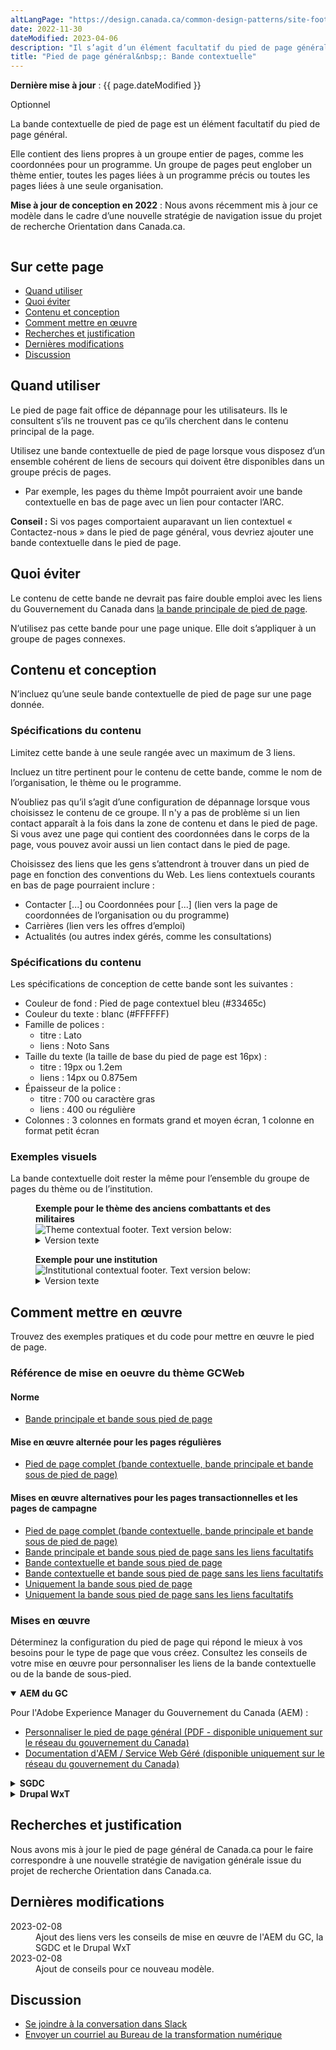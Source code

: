 ```yaml
---
altLangPage: "https://design.canada.ca/common-design-patterns/site-footer-contextual.html"
date: 2022-11-30
dateModified: 2023-04-06
description: "Il s’agit d’un élément facultatif du pied de page général (à l’échelle du site)."
title: "Pied de page général&nbsp;: Bande contextuelle"
---
```

<p><strong>Dernière mise à jour</strong>&nbsp;:&nbsp;{{ page.dateModified }}</p>
<p><span class="label label-info">Optionnel</span></p>
<p>La bande contextuelle de pied de page est un élément facultatif du pied de page général.</p>
<p>Elle contient des liens propres à un groupe entier de pages, comme les coordonnées pour un programme. Un groupe de pages
  peut englober un thème entier, toutes les pages liées à un programme précis ou toutes les pages liées à une seule
  organisation.</p>
<p><strong>Mise à jour de conception en 2022</strong>&nbsp;: Nous avons récemment mis à jour ce modèle dans le cadre d’une nouvelle stratégie de navigation issue du projet de recherche Orientation dans Canada.ca.</p>
<div class="pattern-demo mrgn-tp-lg"><img src="../../images/footer-contextual-fr.jpg" class="img-responsive"
			alt=""></div>
<section>
  <h2>Sur cette page</h2>
  <ul>
    <li><a href="#utiliser">Quand utiliser</a></li>
    <li><a href="#eviter">Quoi éviter</a></li>
    <li><a href="#conception">Contenu et conception</a></li>
    <li><a href="#comment">Comment mettre en œuvre</a></li>
    <li><a href="#recherches">Recherches et justification</a></li>
    <li><a href="#modifications">Dernières modifications</a></li>
    <li><a href="#discussion">Discussion</a></li>
  </ul>
</section>
<section>
  <h2 id="utiliser">Quand utiliser</h2>
  <p>Le pied de page fait office de dépannage pour les utilisateurs. Ils le consultent s’ils ne trouvent pas ce qu’ils
    cherchent dans le contenu principal de la page.</p>
  <p>Utilisez une bande contextuelle de pied de page lorsque vous disposez d’un ensemble cohérent de liens de secours qui
    doivent être disponibles dans un groupe précis de pages.</p>
  <ul>
    <li>Par exemple, les pages du thème Impôt pourraient avoir une bande contextuelle en bas de page avec un lien pour contacter
      l’ARC.</li>
  </ul>
  <p><strong>Conseil&nbsp;:</strong> Si vos pages comportaient auparavant un lien contextuel « Contactez-nous » dans le pied de page général, vous devriez
    ajouter une bande contextuelle dans le pied de page.</p>
</section>
<section>
  <h2 id="eviter">Quoi éviter</h2>
  <p>Le contenu de cette bande ne devrait pas faire double emploi avec les liens du Gouvernement du Canada dans <a href="./pied-page-principale.html">la bande
    principale de pied de page</a>.</p>
  <p>N’utilisez pas cette bande pour une page unique. Elle doit s’appliquer à un groupe de pages connexes.</p>
</section>
<section>
  <h2 id="conception">Contenu et conception</h2>
  <p>N’incluez qu’une seule bande contextuelle de pied de page sur une page donnée.</p>
  <h3>Spécifications du contenu</h3>
  <p>Limitez cette bande à une seule rangée avec un maximum de 3 liens.</p>
  <p>Incluez un titre pertinent pour le contenu de cette bande, comme le nom de l’organisation, le thème ou le programme.</p>
  <p>N’oubliez pas qu’il s’agit d’une configuration de dépannage lorsque vous choisissez le contenu de ce groupe. Il n'y a pas de problème si un lien contact apparaît à la fois dans la zone de contenu et dans le pied de page. Si vous avez une page qui contient des coordonnées dans le corps de la page, vous pouvez avoir aussi un lien contact dans le pied de page.</p>
  <p>Choisissez des liens que les gens s’attendront à trouver dans un pied de page en fonction des conventions du Web. Les
    liens contextuels courants en bas de page pourraient inclure&nbsp;:</p>
  <ul>
    <li>Contacter [...] ou Coordonnées pour [...] (lien vers la page de coordonnées de l’organisation ou du programme)</li>
    <li>Carrières (lien vers les offres d’emploi)</li>
    <li>Actualités (ou autres index gérés, comme les consultations)</li>
  </ul>
  <h3>Spécifications du contenu</h3>
  <p>Les spécifications de conception de cette bande sont les suivantes&nbsp;:</p>
  <ul>
    <li>Couleur de fond&nbsp;: Pied de page contextuel bleu (#33465c)</li>
    <li>Couleur du texte&nbsp;: blanc (#FFFFFF)</li>
    <li>Famille de polices :
      <ul>
        <li>titre&nbsp;: Lato</li>
        <li>liens&nbsp;: Noto Sans</li>
      </ul>
    </li>
    <li>Taille du texte (la taille de base du pied de page est 16px) :
      <ul>
        <li>titre&nbsp;: 19px ou 1.2em</li>
        <li>liens&nbsp;: 14px ou 0.875em</li>
      </ul>
    </li>
    <li>Épaisseur de la police :
      <ul>
        <li>titre&nbsp;: 700 ou caractère gras</li>
        <li>liens&nbsp;: 400 ou régulière</li>
      </ul>
    </li>
    <li>Colonnes&nbsp;: 3 colonnes en formats grand et moyen écran, 1 colonne en format petit écran</li>
  </ul>
  <h3>Exemples visuels</h3>
  <p>La bande contextuelle doit rester la même pour l’ensemble du groupe de pages du thème ou de l’institution.</p>
  <div class="pattern-demo">
    <figure class="mrgn-bttm-lg">
      <figcaption><b>Exemple pour le thème des anciens combattants et des militaires</b></figcaption>
      <img src="../../images/contextual-footer-theme-fr.jpg" class="img-responsive"
				alt="Theme contextual footer. Text version below:">
      <details>
        <summary class="wb-toggle" data-toggle="{&quot;print&quot;:&quot;on&quot;}">Version texte</summary>
        <p>Bande contextuelle pour le thème Anciens combattants et militaires avec le titre « Coordonnées » et 3 liens contextuels
          : « Coordonnées pour les anciens combattants », « Coordonnées pour les militaires » et « Contacter la GRC »</p>
      </details>
    </figure>
  </div>
  <div class="pattern-demo">
    <figure class="mrgn-bttm-lg">
      <figcaption><b>Exemple pour une institution</b></figcaption>
      <img src="../../images/contextual-footer-institutional-fr.jpg" class="img-responsive"
				alt="Institutional contextual footer. Text version below:">
      <details>
        <summary class="wb-toggle" data-toggle="{&quot;print&quot;:&quot;on&quot;}">Version texte</summary>
        <p>Bande contextuelle pour une institution avec le titre “Agriculture et Agroalimentaire Canada” et 3 liens contextuels :
          “Contacter AAC,” “Nouvelles” et “Consultations”</p>
      </details>
    </figure>
  </div>
</section>
<section>
  <h2 id="comment">Comment mettre en œuvre</h2>
  <p>Trouvez des exemples pratiques et du code pour mettre en œuvre le pied de page.</p>
  <h3>Référence de mise en oeuvre du thème GCWeb</h3>
  <h4>Norme</h4>
  <ul>
    <li><a href="https://wet-boew.github.io/GCWeb/sites/footers/no-footer-contextual-fr.html">Bande principale et bande sous pied de page</a></li>
  </ul>
  <h4>Mise en œuvre alternée pour les pages régulières</h4>
  <ul>
    <li><a href="https://wet-boew.github.io/GCWeb/sites/footers/footers-fr.html">Pied de page complet (bande contextuelle, bande principale et bande sous de pied de page)</a></li>
  </ul>
  <h4>Mises en œuvre alternatives pour les pages transactionnelles et les pages de campagne</h4>
  <ul>
    <li><a href="https://wet-boew.github.io/GCWeb/sites/footers/footers-fr.html">Pied de page complet (bande contextuelle, bande principale et bande sous de pied de page)</a></li>
    <li><a href="https://wet-boew.github.io/GCWeb/sites/footers/only-footer-main-fr.html">Bande principale et bande sous pied de page sans les liens facultatifs</a></li>
    <li><a href="https://wet-boew.github.io/GCWeb/sites/footers/no-footer-main-fr.html">Bande contextuelle et bande sous pied de page</a></li>
    <li><a href="https://wet-boew.github.io/GCWeb/sites/footers/only-footer-contextual-fr.html">Bande contextuelle et bande sous pied de page sans les liens facultatifs</a></li>
    <li><a href="https://wet-boew.github.io/GCWeb/sites/footers/only-footer-corporate-fr.html">Uniquement la bande sous pied de page</a></li>
    <li><a href="https://wet-boew.github.io/GCWeb/sites/footers/no-footers-fr.html">Uniquement la bande sous pied de page sans les liens facultatifs</a></li>
  </ul>
</section>
<section>
  <h3>Mises en œuvre</h3>
  <p>Déterminez la configuration du pied de page qui répond le mieux à vos besoins pour le type de page que vous créez. Consultez les conseils de votre mise en œuvre pour personnaliser les liens de la bande contextuelle ou de la bande de sous-pied.</p>
  <div class="wb-tabs">
    <div class="tabpanels">
      <details id="004" open="open">
        <summary><strong>AEM du GC</strong></summary>
        <p class="mrgn-tp-lg">Pour l'Adobe Experience Manager du Gouvernement du Canada (AEM) :</p>
        <ul>
          <li><a href="https://www.gcpedia.gc.ca/gcwiki/images/8/8c/Documentation-AEM-6.5-Unite-3-1-1-Personnaliser_le_pied_de_page_general.pdf">Personnaliser le pied de page général (PDF - disponible uniquement sur le réseau du gouvernement du Canada)</a></li>
          <li><a href="https://www.gcpedia.gc.ca/wiki/Documentation_d%27AEM_sp%C3%A9cifique_au_GC_6.5">Documentation d'AEM / Service Web Géré (disponible uniquement sur le réseau du gouvernement du Canada)</a></li>
        </ul>
      </details>
      <details id="005">
        <summary><strong>SGDC</strong></summary>
        <p class="mrgn-tp-lg">Pour la Solution de gabarits à déploiement centralisé (SGDC) :</p>
        <ul>
          <li><a href="https://cdts.service.canada.ca/app/cls/WET/gcweb/v4_0_47/cdts/samples/footer-fr.html">Pied de page complet (les bandes contextuelle, principale, et sous pied de page)</a></li>
          <li><a href="https://cenw-wscoe.github.io/sgdc-cdts/docs/index-fr.html">Documentation SGDC documentation</a></li>
        </ul>
      </details>
      <details id="006">
        <summary><strong>Drupal WxT</strong></summary>
        <p class="mrgn-tp-lg">Pour Drupal WxT&nbsp;:</p>
        <ul>
          <li><a href="https://drupalwxt.github.io/">Documentation Drupal WxT (en anglais seulement)</a></li>
        </ul>
        <p class="mrgn-tp-lg">Mise à jour du pied de page de 2023&nbsp;:</p>
        <ul>
          <li><a href="https://github.com/drupalwxt/wxt/releases/tag/4.4.1">Les notes de version Drupal WxT (4.4.1) (en anglais seulement)</a></li>
          <li><a href="https://drupalwxt.github.io/en/docs/general/update/">Le processus de mise à jour Drupal WxT (en anglais seulement)</a></li>
        </ul>
      </details>
    </div>
  </div>
</section>
<section>
  <h2 id="recherches">Recherches et justification</h2>
  <p>Nous avons mis à jour le pied de page général de Canada.ca pour le faire correspondre à une nouvelle stratégie de
    navigation générale issue du projet de recherche Orientation dans Canada.ca.</p>
</section>
<section>
  <h2 id="modifications">Dernières modifications</h2>
  <dl class="dl-horizontal">
    <dt>
      <time datetime="2023-02-08" class="link-muted">2023-02-08</time>
    </dt>
    <dd>Ajout des liens vers les conseils de mise en œuvre de l'AEM du GC, la SGDC et le Drupal WxT</dd>
    <dt>
      <time datetime="2022-11-30" class="link-muted">2023-02-08</time>
    </dt>
    <dd>Ajout de conseils pour ce nouveau modèle.</dd>
  </dl>
</section>
<section>
  <h2 id="discussion">Discussion</h2>
  <ul>
    <li><a
				href="https://design-gc-conception.slack.com/join/shared_invite/enQtODE1OTc5Mzg5NzQ4LWQ3MjZjMTdjMjk2ZTZmMTJjYWQ3ZmRiNDYwYjRmN2NjYzQyNjFlNDBlY2FkNWE1ODg2YjExY2QwZmVjN2MwMGM">Se joindre à la conversation dans Slack</a></li>
    <li><a href="mailto:{{ site.emails.dto }}">Envoyer un courriel au Bureau de la transformation numérique</a></li>
  </ul>
</section>
